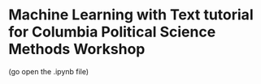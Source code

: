 # Machine Learning with Text tutorial for Columbia Political Science Methods Workshop 

(go open the .ipynb file)